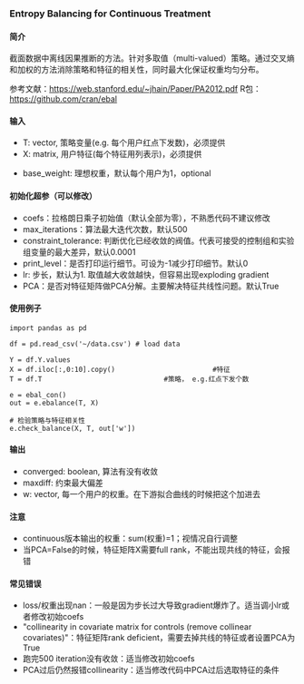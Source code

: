 ### Entropy Balancing for Continuous Treatment

#### 简介
截面数据中离线因果推断的方法。针对多取值（multi-valued）策略。通过交叉熵和加权的方法消除策略和特征的相关性，同时最大化保证权重均匀分布。

参考文献：https://web.stanford.edu/~jhain/Paper/PA2012.pdf
R包：https://github.com/cran/ebal

#### 输入
* T: vector, 策略变量(e.g. 每个用户红点下发数)，必须提供
* X: matrix, 用户特征(每个特征用列表示)，必须提供
<!-- optional -->
* base_weight: 理想权重，默认每个用户为1，optional

#### 初始化超参（可以修改）
* coefs：拉格朗日乘子初始值（默认全部为零），不熟悉代码不建议修改
* max_iterations：算法最大迭代次数，默认500
* constraint_tolerance: 判断优化已经收敛的阀值。代表可接受的控制组和实验组变量的最大差异，默认0.0001
* print_level：是否打印运行细节。可设为-1减少打印细节。默认0
* lr: 步长，默认为1. 取值越大收敛越快，但容易出现exploding gradient
* PCA：是否对特征矩阵做PCA分解。主要解决特征共线性问题。默认True


#### 使用例子

```
import pandas as pd

df = pd.read_csv('~/data.csv') # load data

Y = df.Y.values
X = df.iloc[:,0:10].copy()                        #特征
T = df.T                              #策略， e.g.红点下发个数

e = ebal_con()
out = e.ebalance(T, X)

# 检验策略与特征相关性
e.check_balance(X, T, out['w'])
```

#### 输出
* converged: boolean, 算法有没有收敛
* maxdiff: 约束最大偏差
* w: vector, 每一个用户的权重。在下游拟合曲线的时候把这个加进去

#### 注意
* continuous版本输出的权重：sum(权重)=1；视情况自行调整
* 当PCA=False的时候，特征矩阵X需要full rank，不能出现共线的特征，会报错

#### 常见错误
* loss/权重出现nan：一般是因为步长过大导致gradient爆炸了。适当调小lr或者修改初始coefs
* "collinearity in covariate matrix for controls (remove collinear covariates)"：特征矩阵rank deficient，需要去掉共线的特征或者设置PCA为True
* 跑完500 iteration没有收敛：适当修改初始coefs
* PCA过后仍然报错collinearity：适当修改代码中PCA过后选取特征的条件